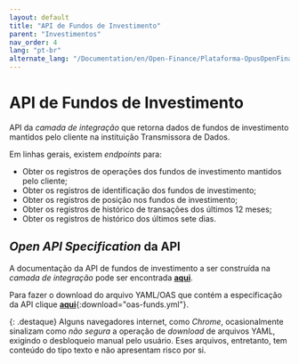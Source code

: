 ```yaml
---
layout: default
title: "API de Fundos de Investimento"
parent: "Investimentos"
nav_order: 4
lang: "pt-br"
alternate_lang: "/Documentation/en/Open-Finance/Plataforma-OpusOpenFinance/Integração/dados-investimentos/dados-fundos/"
---
```


# API de Fundos de Investimento

API da *camada de integração* que retorna dados de fundos de investimento mantidos pelo cliente na instituição Transmissora de Dados.

Em linhas gerais, existem *endpoints* para:

- Obter os registros de operações dos fundos de investimento mantidos pelo cliente;
- Obter os registros de identificação dos fundos de investimento;
- Obter os registros de posição nos fundos de investimento;
- Obter os registros de histórico de transações dos últimos 12 meses;
- Obter os registros de histórico dos últimos sete dias.

## *Open API Specification* da API

A documentação da API de fundos de investimento a ser construída na *camada de integração* pode ser encontrada [**aqui**][API-Fundos-de-Investimento].

Para fazer o download do arquivo YAML/OAS que contém a especificação da API clique [**aqui**](../../apis/dados-investimento/oas-funds.yml){:download="oas-funds.yml"}.

{: .destaque}
Alguns navegadores internet, como *Chrome*, ocasionalmente sinalizam como *não segura* a operação de *download* de arquivos YAML, exigindo o desbloqueio manual pelo usuário. Eses arquivos, entretanto, tem conteúdo do tipo texto e não apresentam risco por si.

[API-Fundos-de-Investimento]: ../../../../../swagger-ui/index.html?api=data-funds
